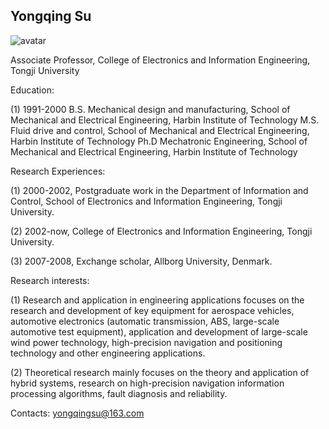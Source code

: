 
## Yongqing Su

![avatar](https://tongjiseemct.github.io/syq.png)

Associate Professor, College of Electronics and Information Engineering, Tongji University

Education:

(1) 1991-2000 B.S. Mechanical design and manufacturing, School of Mechanical and Electrical Engineering, Harbin Institute of Technology
    M.S. Fluid drive and control, School of Mechanical and Electrical Engineering, Harbin Institute of Technology
    Ph.D Mechatronic Engineering, School of Mechanical and Electrical Engineering, Harbin Institute of Technology


Research Experiences:

(1) 2000-2002, Postgraduate work in the Department of Information and Control, School of Electronics and Information Engineering, Tongji University.

(2) 2002-now, College of Electronics and Information Engineering, Tongji University.

(3) 2007-2008, Exchange scholar, Allborg University, Denmark.


Research interests: 

(1) Research and application in engineering applications focuses on the research and development of key equipment for aerospace vehicles, automotive electronics (automatic transmission, ABS, large-scale automotive test equipment), application and development of large-scale wind power technology, high-precision navigation and positioning technology and other engineering applications.

(2) Theoretical research mainly focuses on the theory and application of hybrid systems, research on high-precision navigation information processing algorithms, fault diagnosis and reliability.


Contacts: yongqingsu@163.com
